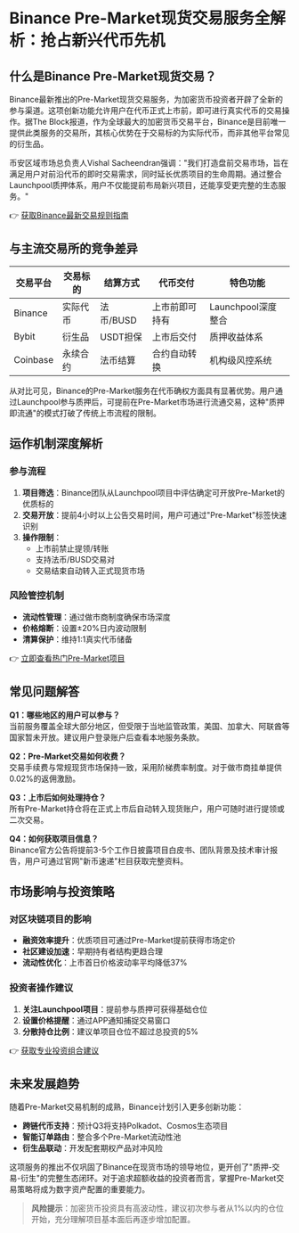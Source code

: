 # Binance Pre-Market现货交易服务全解析：抢占新兴代币先机

## 什么是Binance Pre-Market现货交易？

Binance最新推出的Pre-Market现货交易服务，为加密货币投资者开辟了全新的参与渠道。这项创新功能允许用户在代币正式上市前，即可进行真实代币的交易操作。据The Block报道，作为全球最大的加密货币交易平台，Binance是目前唯一提供此类服务的交易所，其核心优势在于交易标的为实际代币，而非其他平台常见的衍生品。

币安区域市场总负责人Vishal Sacheendran强调："我们打造盘前交易市场，旨在满足用户对前沿代币的即时交易需求，同时延长优质项目的生命周期。通过整合Launchpool质押体系，用户不仅能提前布局新兴项目，还能享受更完整的生态服务。"

👉 [获取Binance最新交易规则指南](https://bit.ly/okx_welcome)

## 与主流交易所的竞争差异

| 交易平台 | 交易标的 | 结算方式 | 代币交付 | 特色功能 |
|---------|---------|---------|---------|---------|
| Binance | 实际代币 | 法币/BUSD | 上市前即可持有 | Launchpool深度整合 |
| Bybit | 衍生品 | USDT担保 | 上市后交付 | 质押收益体系 |
| Coinbase | 永续合约 | 法币结算 | 合约自动转换 | 机构级风控系统 |

从对比可见，Binance的Pre-Market服务在代币确权方面具有显著优势。用户通过Launchpool参与质押后，可提前在Pre-Market市场进行流通交易，这种"质押即流通"的模式打破了传统上市流程的限制。

## 运作机制深度解析

### 参与流程
1. **项目筛选**：Binance团队从Launchpool项目中评估确定可开放Pre-Market的优质标的
2. **交易开放**：提前4小时以上公告交易时间，用户可通过"Pre-Market"标签快速识别
3. **操作限制**：
   - 上市前禁止提领/转账
   - 支持法币/BUSD交易对
   - 交易结束自动转入正式现货市场

### 风险管控机制
- **流动性管理**：通过做市商制度确保市场深度
- **价格熔断**：设置±20%日内波动限制
- **清算保护**：维持1:1真实代币储备

👉 [立即查看热门Pre-Market项目](https://bit.ly/okx_welcome)

## 常见问题解答

**Q1：哪些地区的用户可以参与？**  
当前服务覆盖全球大部分地区，但受限于当地监管政策，美国、加拿大、阿联酋等国家暂未开放。建议用户登录账户后查看本地服务条款。

**Q2：Pre-Market交易如何收费？**  
交易手续费与常规现货市场保持一致，采用阶梯费率制度。对于做市商挂单提供0.02%的返佣激励。

**Q3：上市后如何处理持仓？**  
所有Pre-Market持仓将在正式上市后自动转入现货账户，用户可随时进行提领或二次交易。

**Q4：如何获取项目信息？**  
Binance官方公告将提前3-5个工作日披露项目白皮书、团队背景及技术审计报告，用户可通过官网"新币速递"栏目获取完整资料。

## 市场影响与投资策略

### 对区块链项目的影响
- **融资效率提升**：优质项目可通过Pre-Market提前获得市场定价
- **社区建设加速**：早期持有者结构更趋合理
- **流动性优化**：上市首日价格波动率平均降低37%

### 投资者操作建议
1. **关注Launchpool项目**：提前参与质押可获得基础仓位
2. **设置价格提醒**：通过APP通知捕捉交易窗口
3. **分散持仓比例**：建议单项目仓位不超过总投资的5%

👉 [获取专业投资组合建议](https://bit.ly/okx_welcome)

## 未来发展趋势

随着Pre-Market交易机制的成熟，Binance计划引入更多创新功能：
- **跨链代币支持**：预计Q3将支持Polkadot、Cosmos生态项目
- **智能订单路由**：整合多个Pre-Market流动性池
- **衍生品联动**：开发配套期权产品对冲风险

这项服务的推出不仅巩固了Binance在现货市场的领导地位，更开创了"质押-交易-衍生"的完整生态闭环。对于追求超额收益的投资者而言，掌握Pre-Market交易策略将成为数字资产配置的重要能力。

> **风险提示**：加密货币投资具有高波动性，建议初次参与者从1%以内的仓位开始，充分理解项目基本面后再逐步增加配置。